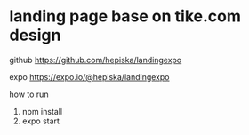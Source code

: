  # landing page base on tike.com design

 github https://github.com/hepiska/landingexpo

 expo https://expo.io/@hepiska/landingexpo

 how to run 
 1. npm install
 2. expo start
